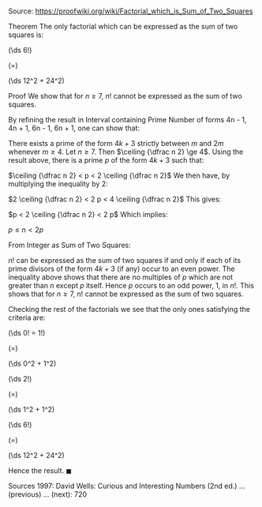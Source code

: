 # 

Source: https://proofwiki.org/wiki/Factorial_which_is_Sum_of_Two_Squares

Theorem
The only factorial which can be expressed as the sum of two squares is:














\(\ds 6!\)

\(=\)







\(\ds 12^2 + 24^2\)











Proof
We show that for $n \ge 7$, $n!$ cannot be expressed as the sum of two squares.

By refining the result in Interval containing Prime Number of forms 4n - 1, 4n + 1, 6n - 1, 6n + 1, one can show that:

There exists a prime of the form $4 k + 3$ strictly between $m$ and $2 m$ whenever $m \ge 4$.
Let $n \ge 7$. Then $\ceiling {\dfrac n 2} \ge 4$.
Using the result above, there is a prime $p$ of the form $4 k + 3$ such that:

$\ceiling {\dfrac n 2} < p < 2 \ceiling {\dfrac n 2}$
We then have, by multiplying the inequality by $2$:

$2 \ceiling {\dfrac n 2} < 2 p < 4 \ceiling {\dfrac n 2}$
This gives:

$p < 2 \ceiling {\dfrac n 2} < 2 p$
Which implies:

$p \le n < 2 p$

From Integer as Sum of Two Squares:

$n!$ can be expressed as the sum of two squares if and only if each of its prime divisors of the form $4 k + 3$ (if any) occur to an even power.
The inequality above shows that there are no multiples of $p$ which are not greater than $n$ except $p$ itself.
Hence $p$ occurs to an odd power, $1$, in $n!$.
This shows that for $n \ge 7$, $n!$ cannot be expressed as the sum of two squares.

Checking the rest of the factorials we see that the only ones satisfying the criteria are:














\(\ds 0! = 1!\)

\(=\)







\(\ds 0^2 + 1^2\)




















\(\ds 2!\)

\(=\)







\(\ds 1^2 + 1^2\)




















\(\ds 6!\)

\(=\)







\(\ds 12^2 + 24^2\)









Hence the result.
$\blacksquare$


Sources
1997: David Wells: Curious and Interesting Numbers (2nd ed.) ... (previous) ... (next): $720$





